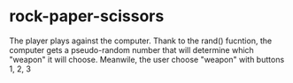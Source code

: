 # rock-paper-scissors

The player plays against the computer. Thank to the rand() fucntion, the computer gets a pseudo-random number that will determine which "weapon" it will choose. Meanwile, the user choose "weapon" with buttons 1, 2, 3
